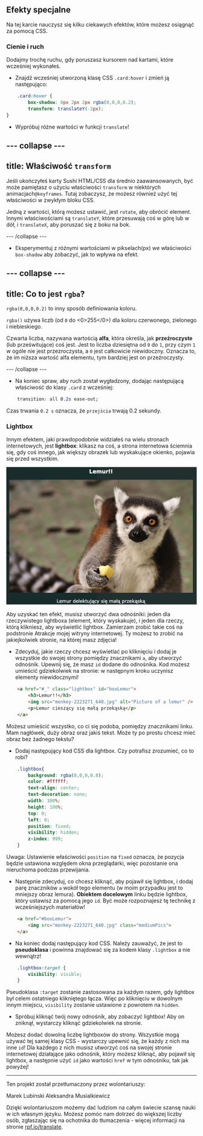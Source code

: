 ## Efekty specjalne

Na tej karcie nauczysz się kilku ciekawych efektów, które możesz osiągnąć za pomocą CSS.

### Cienie i ruch

Dodajmy trochę ruchu, gdy poruszasz kursorem nad kartami, które wcześniej wykonałeś.

+ Znajdź wcześniej utworzoną klasę CSS `.card:hover` i zmień ją następująco:

```css
    .card:hover {
        box-shadow: 0px 2px 2px rgba(0,0,0,0.2); 
        transform: translateY(-2px);
}
```

+ Wypróbuj różne wartości w funkcji `translate`!

--- collapse ---
---
title: Właściwość `transform`
---

Jeśli ukończyłeś karty Sushi HTML/CSS dla średnio zaawansowanych, być może pamiętasz o użyciu właściwości `transform` w niektórych animacjach`@keyframes`. Tutaj zobaczysz, że możesz również użyć tej właściwości w zwykłym bloku CSS.

Jedną z wartości, którą możesz ustawić, jest `rotate`, aby obrócić element. Innymi właściwościami są `translateY`, które przesuwają coś w górę lub w dół, i `translateX`, aby poruszać się z boku na bok.

--- /collapse ---

+ Eksperymentuj z różnymi wartościami w pikselach(px) we właściwości `box-shadow` aby zobaczyć, jak to wpływa na efekt. 

--- collapse ---
---
title: Co to jest `rgba`?
---

`rgba(0,0,0,0.2)` to inny sposób definiowania koloru.

`rgba()` używa liczb (od `0` do <0>255</0>) dla koloru czerwonego, zielonego i niebieskiego.

Czwarta liczba, nazywana wartością **alfa**, która określa, jak **przeźroczyste** (lub prześwitujące) coś jest. Jest to liczba dziesiętna od `0` do `1`, przy czym `1` w ogóle nie jest przezroczysta, a `0` jest całkowicie niewidoczny. Oznacza to, że im niższa wartość alfa elementu, tym bardziej jest on przeźroczysty.

--- /collapse ---

+ Na koniec spraw, aby ruch został wygładzony, dodając następującą właściwość do klasy `.card` z wcześniej: 

```css
    transition: all 0.2s ease-out;
```

Czas trwania `0.2 s` oznacza, że `przejścia` trwają 0.2 sekundy.

### Lightbox

Innym efektem, jaki prawdopodobnie widziałeś na wielu stronach internetowych, jest **lightbox**: klikasz na coś, a strona internetowa ściemnia się, gdy coś innego, jak większy obrazek lub wyskakujące okienko, pojawia się przed wszystkim.

![Efekt Lightbox w akcji](images/lightboxLemur.png)

Aby uzyskać ten efekt, musisz utworzyć dwa odnośniki: jeden dla rzeczywistego lightboxa (element, który wyskakuje), i jeden dla rzeczy, którą klikniesz, aby wyświetlić lightbox. Zamierzam zrobić takie coś na podstronie Atrakcje mojej witryny internetowej. Ty możesz to zrobić na jakiejkolwiek stronie, na której masz zdjęcia!

+ Zdecyduj, jakie rzeczy chcesz wyświetlać po kliknięciu i dodaj je wszystkie do swojej strony pomiędzy znacznikami `a`, aby utworzyć odnośnik. Upewnij się, że masz `id` dodane do odnośnika. Kod możesz umieścić gdziekolwiek na stronie: w następnym kroku uczynisz elementy niewidocznymi!

```html
    <a href="#_" class="lightbox" id="boxLemur">
        <h3>Lemur!!</h3>
        <img src="monkey-2223271_640.jpg" alt="Picture of a lemur" />
        <p>Lemur cieszący się małą przekąską</p>
    </a>
```

Możesz umieścić wszystko, co ci się podoba, pomiędzy znacznikami linku. Mam nagłówek, duży obraz oraz jakiś tekst. Może ty po prostu chcesz mieć obraz bez żadnego tekstu?

+ Dodaj następujący kod CSS dla lightbox. Czy potrafisz zrozumieć, co to robi?

```css
    .lightbox{
        background: rgba(0,0,0,0.8);
        color: #ffffff;
        text-align: center;
        text-decoration: none;
        width: 100%;
        height: 100%;
        top: 0;
        left: 0;
        position: fixed;
        visibility: hidden;
        z-index: 999;
    }
```

Uwaga: Ustawienie właściwości `position` na `fixed` oznacza, że pozycja będzie ustawiona względem okna przeglądarki, więc pozostanie ona nieruchoma podczas przewijania.

+ Następnie zdecyduj, co chcesz kliknąć, aby pojawił się lightbox, i dodaj parę znaczników `a` wokół tego elementu (w moim przypadku jest to mniejszy obraz lemura). **Obiektem docelowym** linku będzie lightbox, który ustawisz za pomocą jego `id`. Być może rozpoznajesz tę technikę z wcześniejszych materiałów!

```html
    <a href="#boxLemur">
        <img src="monkey-2223271_640.jpg" class="mediumPics">
    </a>
```

+ Na koniec dodaj następujący kod CSS. Należy zauważyć, że jest to **pseudoklasa** i powinna znajdować się za kodem klasy `.lightbox` a nie wewnątrz!

```css
    .lightbox:target {
        visibility: visible;
    }
```

Pseudoklasa `:target` zostanie zastosowana za każdym razem, gdy lightbox był celem ostatniego klikniętego łącza. Więc po kliknięciu w dowolnym innym miejscu, `visibility` zostanie ustawione z powrotem na `hidden`.

+ Spróbuj kliknąć twój nowy odnośnik, aby zobaczyć lightbox! Aby on zniknął, wystarczy kliknąć gdziekolwiek na stronie.

Możesz dodać dowolną liczbę lightboxów do strony. Wszystkie mogą używać tej samej klasy CSS - wystarczy upewnić się, że każdy z nich ma inne `id`! Dla każdego z nich musisz utworzyć coś na swojej stronie internetowej działające jako odnośnik, który możesz kliknąć, aby pojawił się lightbox, a następnie użyć `id` jako wartości `href` w tym odnośniku, tak jak powyżej!

***

Ten projekt został przetłumaczony przez wolontariuszy:

Marek Lubinski
Aleksandra Musialkiewicz

Dzięki wolontariuszom możemy dać ludziom na całym świecie szansę nauki w ich własnym języku. Możesz pomóc nam dotrzeć do większej liczby osób, zgłaszając się na ochotnika do tłumaczenia - więcej informacji na stronie [rpf.io/translate](https://rpf.io/translate).